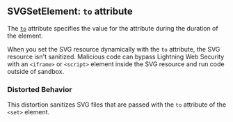 ## SVGSetElement: `to` attribute

The [`to`](https://developer.mozilla.org/en-US/docs/Web/SVG/Attribute/To#set) attribute specifies the value for the attribute during the duration of the element.

When you set the SVG resource dynamically with the `to` attribute, the SVG resource isn't sanitized. Malicious code can bypass Lightning Web Security with an `<iframe>` or `<script>` element inside the SVG resource and run code outside of sandbox. 

### Distorted Behavior

This distortion sanitizes SVG files that are passed with the `to` attribute of the `<set>` element.

